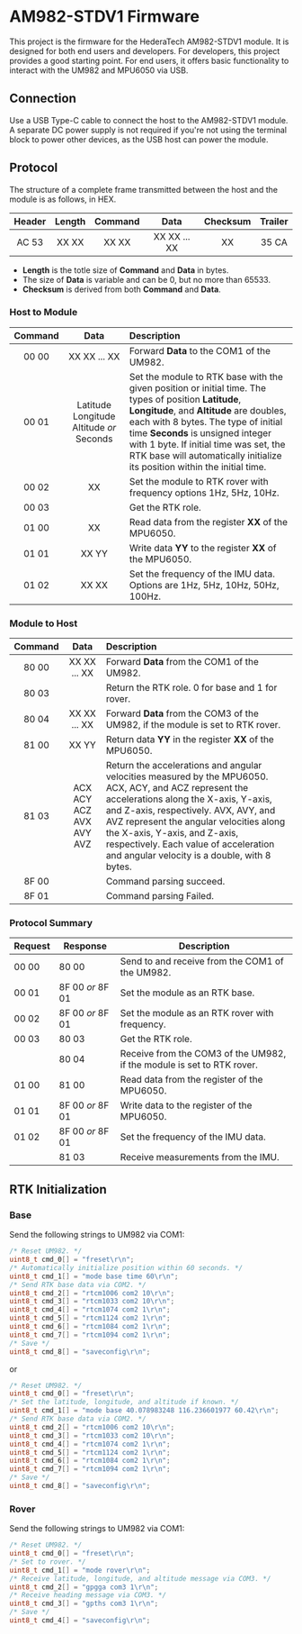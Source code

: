 # AM982-STDV1 Firmware

This project is the firmware for the HederaTech AM982-STDV1 module. It is designed for both end users and developers. For developers, this project provides a good starting point. For end users, it offers basic functionality to interact with the UM982 and MPU6050 via USB.

## Connection

Use a USB Type-C cable to connect the host to the AM982-STDV1 module. A separate DC power supply is not required if you're not using the terminal block to power other devices, as the USB host can power the module.

## Protocol

The structure of a complete frame transmitted between the host and the module is as follows, in HEX.

|Header|Length|Command|Data|Checksum|Trailer|
|:---:|:---:|:---:|:---:|:---:|:---:|
|AC 53|XX XX|XX XX|XX XX ... XX|XX|35 CA|

* **Length** is the totle size of **Command** and **Data** in bytes.
* The size of **Data** is variable and can be 0, but no more than 65533.
* **Checksum** is derived from both **Command** and **Data**.

### Host to Module

|Command|Data|Description|
|:---:|:---:|:---|
|00 00|XX XX ... XX|Forward **Data** to the COM1 of the UM982.|
|00 01|Latitude Longitude Altitude *or* Seconds|Set the module to RTK base with the given position or initial time. The types of position **Latitude**, **Longitude**, and **Altitude** are doubles, each with 8 bytes. The type of initial time **Seconds** is unsigned integer with 1 byte. If initial time was set, the RTK base will automatically initialize its position within the initial time.|
|00 02|XX|Set the module to RTK rover with frequency options 1Hz, 5Hz, 10Hz.|
|00 03||Get the RTK role.|
|01 00|XX|Read data from the register **XX** of the MPU6050.|
|01 01|XX YY|Write data **YY** to the register **XX** of the MPU6050.|
|01 02|XX XX|Set the frequency of the IMU data. Options are 1Hz, 5Hz, 10Hz, 50Hz, 100Hz.|

### Module to Host

|Command|Data|Description|
|:---:|:---:|:---|
|80 00|XX XX ... XX|Forward **Data** from the COM1 of the UM982.|
|80 03||Return the RTK role. 0 for base and 1 for rover.|
|80 04|XX XX ... XX|Forward **Data** from the COM3 of the UM982, if the module is set to RTK rover.|
|81 00|XX YY|Return data **YY** in the register **XX** of the MPU6050.|
|81 03|ACX ACY ACZ AVX AVY AVZ|Return the accelerations and angular velocities measured by the MPU6050. ACX, ACY, and ACZ represent the accelerations along the X-axis, Y-axis, and Z-axis, respectively. AVX, AVY, and AVZ represent the angular velocities along the X-axis, Y-axis, and Z-axis, respectively. Each value of acceleration and angular velocity is a double, with 8 bytes.|
|8F 00||Command parsing succeed.|
|8F 01||Command parsing Failed.|

### Protocol Summary

|Request|Response|Description|
|---|---|---|
|00 00|80 00|Send to and receive from the COM1 of the UM982.|
|00 01|8F 00 *or* 8F 01|Set the module as an RTK base.|
|00 02|8F 00 *or* 8F 01|Set the module as an RTK rover with frequency.|
|00 03|80 03|Get the RTK role.|
||80 04|Receive from the COM3 of the UM982, if the module is set to RTK rover.|
|01 00|81 00|Read data from the register of the MPU6050.|
|01 01|8F 00 *or* 8F 01|Write data to the register of the MPU6050.|
|01 02|8F 00 *or* 8F 01|Set the frequency of the IMU data.|
||81 03|Receive measurements from the IMU.|

## RTK Initialization

### Base

Send the following strings to UM982 via COM1:

```c
/* Reset UM982. */
uint8_t cmd_0[] = "freset\r\n";
/* Automatically initialize position within 60 seconds. */
uint8_t cmd_1[] = "mode base time 60\r\n";
/* Send RTK base data via COM2. */
uint8_t cmd_2[] = "rtcm1006 com2 10\r\n";
uint8_t cmd_3[] = "rtcm1033 com2 10\r\n";
uint8_t cmd_4[] = "rtcm1074 com2 1\r\n";
uint8_t cmd_5[] = "rtcm1124 com2 1\r\n";
uint8_t cmd_6[] = "rtcm1084 com2 1\r\n";
uint8_t cmd_7[] = "rtcm1094 com2 1\r\n";
/* Save */
uint8_t cmd_8[] = "saveconfig\r\n";
```

or

```c
/* Reset UM982. */
uint8_t cmd_0[] = "freset\r\n";
/* Set the latitude, longitude, and altitude if known. */
uint8_t cmd_1[] = "mode base 40.078983248 116.236601977 60.42\r\n";
/* Send RTK base data via COM2. */
uint8_t cmd_2[] = "rtcm1006 com2 10\r\n";
uint8_t cmd_3[] = "rtcm1033 com2 10\r\n";
uint8_t cmd_4[] = "rtcm1074 com2 1\r\n";
uint8_t cmd_5[] = "rtcm1124 com2 1\r\n";
uint8_t cmd_6[] = "rtcm1084 com2 1\r\n";
uint8_t cmd_7[] = "rtcm1094 com2 1\r\n";
/* Save */
uint8_t cmd_8[] = "saveconfig\r\n";
```

### Rover

Send the following strings to UM982 via COM1:

```c
/* Reset UM982. */
uint8_t cmd_0[] = "freset\r\n";
/* Set to rover. */
uint8_t cmd_1[] = "mode rover\r\n";
/* Receive latitude, longitude, and altitude message via COM3. */
uint8_t cmd_2[] = "gpgga com3 1\r\n";
/* Receive heading message via COM3. */
uint8_t cmd_3[] = "gpths com3 1\r\n";
/* Save */
uint8_t cmd_4[] = "saveconfig\r\n";
```